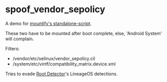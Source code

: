 # spoof_vendor_sepolicy

A demo for [mountify's standalone-script](https://github.com/backslashxx/mountify/tree/standalone-script).

These two have to be mounted after boot complete, else, 'Android System' will complain.

Filters:
- /vendor/etc/selinux/vendor_sepolicy.cil
- /system/etc/vintf/compatibility_matrix.device.xml

Tries to evade [Root Detector](https://github.com/reveny/Android-Native-Root-Detector)'s LineageOS detections.
